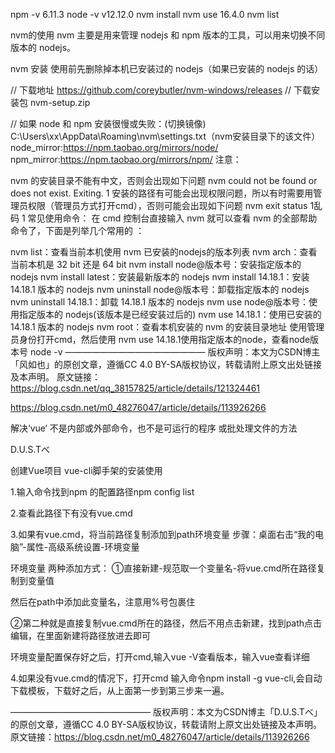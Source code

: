 npm -v 6.11.3
node -v v12.12.0
nvm install
nvm use 16.4.0
nvm list

nvm的使用
nvm 主要是用来管理 nodejs 和 npm 版本的工具，可以用来切换不同版本的 nodejs。

nvm 安装
使用前先删除掉本机已安装过的 nodejs（如果已安装的 nodejs 的话）

// 下载地址
https://github.com/coreybutler/nvm-windows/releases
// 下载安装包
nvm-setup.zip

// 如果 node 和 npm 安装很慢或失败：(切换镜像)
C:\Users\xx\AppData\Roaming\nvm\settings.txt（nvm安装目录下的该文件）
node_mirror:https://npm.taobao.org/mirrors/node/
npm_mirror:https://npm.taobao.org/mirrors/npm/
注意：

nvm 的安装目录不能有中文，否则会出现如下问题
nvm could not be found or does not exist. Exiting.
1
安装的路径有可能会出现权限问题，所以有时需要用管理员权限（管理员方式打开cmd），否则可能会出现如下问题
nvm exit status 1乱码
1
常见使用命令：
在 cmd 控制台直接输入 nvm 就可以查看 nvm 的全部帮助命令了，下面是列举几个常用的 ：

nvm list：查看当前本机使用 nvm 已安装的nodejs的版本列表
nvm arch：查看当前本机是 32 bit 还是 64 bit
nvm install node@版本号：安装指定版本的 nodejs
nvm install latest：安装最新版本的 nodejs
nvm install 14.18.1：安装 14.18.1 版本的 nodejs
nvm uninstall node@版本号：卸载指定版本的 nodejs
nvm uninstall 14.18.1：卸载 14.18.1 版本的 nodejs
nvm use node@版本号：使用指定版本的 nodejs(该版本是已经安装过后的)
nvm use 14.18.1：使用已安装的 14.18.1 版本的 nodejs
nvm root：查看本机安装的 nvm 的安装目录地址
使用管理员身份打开cmd，然后使用 nvm use 14.18.1使用指定版本的node，查看node版本号 node -v
————————————————
版权声明：本文为CSDN博主「风如也」的原创文章，遵循CC 4.0 BY-SA版权协议，转载请附上原文出处链接及本声明。
原文链接：https://blog.csdn.net/qq_38157825/article/details/121324461


https://blog.csdn.net/m0_48276047/article/details/113926266

解决‘vue‘ 不是内部或外部命令，也不是可运行的程序 或批处理文件的方法

D.U.S.Tべ

创建Vue项目 vue-cli脚手架的安装使用

1.输入命令找到npm 的配置路径npm config list

2.查看此路径下有没有vue.cmd

3.如果有vue.cmd，将当前路径复制添加到path环境变量
步骤：桌面右击“我的电脑”-属性-高级系统设置-环境变量

环境变量 两种添加方式：
①直接新建-规范取一个变量名-将vue.cmd所在路径复制到变量值

然后在path中添加此变量名，注意用%号包裹住

②第二种就是直接复制vue.cmd所在的路径，然后不用点击新建，找到path点击编辑，在里面新建将路径放进去即可

环境变量配置保存好之后，打开cmd,输入vue -V查看版本，输入vue查看详细

4.如果没有vue.cmd的情况下，打开cmd
输入命令npm install -g vue-cli,会自动下载模板，下载好之后，从上面第一步到第三步来一遍。

————————————————
版权声明：本文为CSDN博主「D.U.S.Tべ」的原创文章，遵循CC 4.0 BY-SA版权协议，转载请附上原文出处链接及本声明。
原文链接：https://blog.csdn.net/m0_48276047/article/details/113926266
